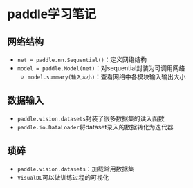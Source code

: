 # paddle学习笔记

## 网络结构

- `net = paddle.nn.Sequential()`：定义网络结构
- `model = paddle.Model(net)`：对sequential封装为可调用网络
  - `model.summary(输入大小)`：查看网络中各模块输入输出大小

## 数据输入

- `paddle.vision.datasets`封装了很多数据集的读入函数
- `paddle.io.DataLoader`将dataset录入的数据转化为迭代器

## 琐碎

- `paddle.vision.datasets`：加载常用数据集
- `VisualDL`可以做训练过程的可视化